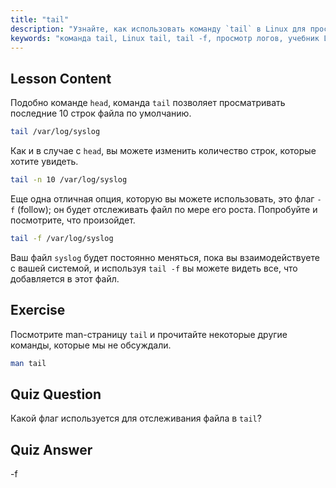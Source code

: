 ```yaml
---
title: "tail"
description: "Узнайте, как использовать команду `tail` в Linux для просмотра концов файлов и мониторинга логов. Откройте для себя `tail -f` для обновлений в реальном времени. Начните свой путь в Linux!"
keywords: "команда tail, Linux tail, tail -f, просмотр логов, учебник Linux, Linux для начинающих, руководство по Linux"
---
```


## Lesson Content

Подобно команде `head`, команда `tail` позволяет просматривать последние 10 строк файла по умолчанию.

```bash
tail /var/log/syslog
```

Как и в случае с `head`, вы можете изменить количество строк, которые хотите увидеть.

```bash
tail -n 10 /var/log/syslog
```

Еще одна отличная опция, которую вы можете использовать, это флаг `-f` (follow); он будет отслеживать файл по мере его роста. Попробуйте и посмотрите, что произойдет.

```bash
tail -f /var/log/syslog
```

Ваш файл `syslog` будет постоянно меняться, пока вы взаимодействуете с вашей системой, и используя `tail -f` вы можете видеть все, что добавляется в этот файл.

## Exercise

Посмотрите man-страницу `tail` и прочитайте некоторые другие команды, которые мы не обсуждали.

```bash
man tail
```

## Quiz Question

Какой флаг используется для отслеживания файла в `tail`?

## Quiz Answer

-f
